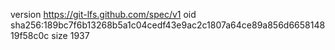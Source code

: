 version https://git-lfs.github.com/spec/v1
oid sha256:189bc7f6b13268b5a1c04cedf43e9ac2c1807a64ce89a856d665814819f58c0c
size 1937
